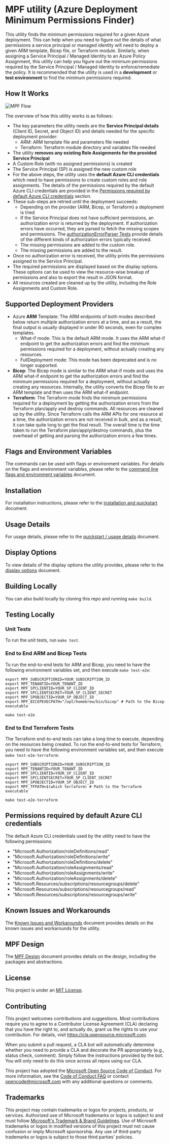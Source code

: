 # MPF utility (Azure Deployment Minimum Permissions Finder)

This utility finds the minimum permissions required for a given Azure deployment. This can help when you need to figure out the details of what permissions a service principal or managed identity will need to deploy a given ARM template, Bicep file, or Terraform module. Similarly, when assigning a Service Principal / Managed Identity to an Azure Policy Assignment, this utility can help you figure out the minimum permissions required by the Service Principal / Managed Identity to enforce/remediate the policy. It is recommended that the utility is used in a **development** or **test environment** to find the minimum permissions required.

## How It Works

![MPF Flow](./docs/images/mpf-flow.svg)

The overview of how this utility works is as follows:

* The key parameters the utility needs are the **Service Principal details** (Client ID, Secret, and Object ID) and details needed for the specific deployment provider: 
  * ARM: ARM template file and parameters file needed
  * Terraform: Terraform module directory and variables file needed
* The utility **removes any existing Role Assignments for the provided Service Principal**
* A Custom Role (with no assigned permissions) is created
* The Service Principal (SP) is assigned the new custom role
* For the above steps, the utility uses the **default Azure CLI credentials** which need to have permissions to create custom roles and role assignments. The details of the permissions required by the default Azure CLI credentials are provided in the [Permissions required by default Azure CLI credentials](#permissions-required-by-default-azure-cli-credentials) section.
* These sub-steps are retried until the deployment succeeds:
  * Depending on the provider (ARM, Bicep, or Terraform) a deployment is tried
  * If the Service Principal does not have sufficient permissions, an authorization error is returned by the deployment. If authorization errors have occurred, they are parsed to fetch the missing scopes and permissions. The [authorizationErrorParser Tests](./pkg/domain/authorizationErrorParser_test.go) provide details of the different kinds of authorization errors typically received.
  * The missing permissions are added to the custom role.
  * The missing permissions are added to the result.
* Once no authorization error is received, the utility prints the permissions assigned to the Service Principal.
* The required permissions are displayed based on the display options. These options can be used to view the resource-wise breakup of permissions and also to export the result in JSON format.
* All resources created are cleaned up by the utility, including the Role Assignments and Custom Role.

## Supported Deployment Providers

* Azure **ARM** Template: The ARM endpoints of both modes described below return multiple authorization errors at a time, and as a result, the final output is usually displayed in under 90 seconds, even for complex templates.
  * What-if mode: This is the default ARM mode. It uses the ARM what-if endpoint to get the authorization errors and find the minimum permissions required for a deployment, without actually creating any resources.
  * FullDeployment mode: This mode has been deprecated and is no longer supported.
* **Bicep**: The Bicep mode is similar to the ARM what-if mode and uses the ARM what-if endpoint to get the authorization errors and find the minimum permissions required for a deployment, without actually creating any resources. Internally, the utility converts the Bicep file to an ARM template and then uses the ARM what-if endpoint.
* **Terraform**: The Terraform mode finds the minimum permissions required for a deployment by getting the authorization errors from the Terraform plan/apply and destroy commands. All resources are cleaned up by the utility. Since Terraform calls the ARM APIs for one resource at a time, the authorization errors are not received in bulk, and as a result, it can take quite long to get the final result. The overall time is the time taken to run the Terraform plan/apply/destroy commands, plus the overhead of getting and parsing the authorization errors a few times.

## Flags and Environment Variables

The commands can be used with flags or environment variables. For details on the flags and environment variables, please refer to the [command line flags and environment variables](docs/commandline-flags-and-env-variables.md) document.

## Installation

For installation instructions, please refer to the [installation and quickstart](docs/installation-and-quickstart.md) document.

## Usage Details

For usage details, please refer to the [quickstart / usage details](docs/installation-and-quickstart.md#quickstart--usage) document.

## Display Options

To view details of the display options the utility provides, please refer to the [display options](docs/display-options.MD) document.

## Building Locally

You can also build locally by cloning this repo and running `make build`.

## Testing Locally

### Unit Tests

To run the unit tests, run `make test`.

### End to End ARM and Bicep Tests

To run the end-to-end tests for ARM and Bicep, you need to have the following environment variables set, and then execute `make test-e2e`:

```shell
export MPF_SUBSCRIPTIONID=YOUR_SUBSCRIPTION_ID
export MPF_TENANTID=YOUR_TENANT_ID
export MPF_SPCLIENTID=YOUR_SP_CLIENT_ID
export MPF_SPCLIENTSECRET=YOUR_SP_CLIENT_SECRET
export MPF_SPOBJECTID=YOUR_SP_OBJECT_ID
export MPF_BICEPEXECPATH="/opt/homebrew/bin/bicep" # Path to the Bicep executable

make test-e2e
```

### End to End Terraform Tests

The Terraform end-to-end tests can take a long time to execute, depending on the resources being created. To run the end-to-end tests for Terraform, you need to have the following environment variables set, and then execute `make test-e2e-terraform`:

```shell
export MPF_SUBSCRIPTIONID=YOUR_SUBSCRIPTION_ID
export MPF_TENANTID=YOUR_TENANT_ID
export MPF_SPCLIENTID=YOUR_SP_CLIENT_ID
export MPF_SPCLIENTSECRET=YOUR_SP_CLIENT_SECRET
export MPF_SPOBJECTID=YOUR_SP_OBJECT_ID
export MPF_TFPATH=$(which terraform) # Path to the Terraform executable

make test-e2e-terraform
```

## Permissions required by default Azure CLI credentials

The default Azure CLI credentials used by the utility need to have the following permissions:

* "Microsoft.Authorization/roleDefinitions/read"
* "Microsoft.Authorization/roleDefinitions/write"
* "Microsoft.Authorization/roleDefinitions/delete"
* "Microsoft.Authorization/roleAssignments/read"
* "Microsoft.Authorization/roleAssignments/write"
* "Microsoft.Authorization/roleAssignments/delete"
* "Microsoft.Resources/subscriptions/resourcegroups/delete"
* "Microsoft.Resources/subscriptions/resourcegroups/read"
* "Microsoft.Resources/subscriptions/resourcegroups/write"

## Known Issues and Workarounds

The [Known Issues and Workarounds](docs/known-issues-and-workarounds.MD) document provides details on the known issues and workarounds for the utility.

## MPF Design

The [MPF Design](docs/mpf-design.md) document provides details on the design, including the packages and abstractions.

## License

This project is under an [MIT License](LICENSE).

## Contributing

This project welcomes contributions and suggestions. Most contributions require you to agree to a
Contributor License Agreement (CLA) declaring that you have the right to, and actually do, grant us
the rights to use your contribution. For details, visit https://cla.opensource.microsoft.com.

When you submit a pull request, a CLA bot will automatically determine whether you need to provide
a CLA and decorate the PR appropriately (e.g., status check, comment). Simply follow the instructions
provided by the bot. You will only need to do this once across all repos using our CLA.

This project has adopted the [Microsoft Open Source Code of Conduct](https://opensource.microsoft.com/codeofconduct/).
For more information, see the [Code of Conduct FAQ](https://opensource.microsoft.com/codeofconduct/faq/) or
contact [opencode@microsoft.com](mailto:opencode@microsoft.com) with any additional questions or comments.

## Trademarks

This project may contain trademarks or logos for projects, products, or services. Authorized use of Microsoft 
trademarks or logos is subject to and must follow 
[Microsoft's Trademark & Brand Guidelines](https://www.microsoft.com/en-us/legal/intellectualproperty/trademarks/usage/general).
Use of Microsoft trademarks or logos in modified versions of this project must not cause confusion or imply Microsoft sponsorship.
Any use of third-party trademarks or logos is subject to those third parties' policies.
